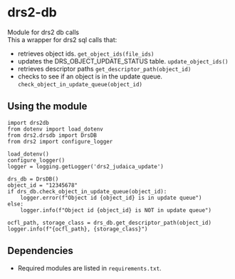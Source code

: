 # drs2-db

Module for drs2 db calls  
This a wrapper for drs2 sql calls that:
- retrieves object ids. `get_object_ids(file_ids)`
- updates the DRS_OBJECT_UPDATE_STATUS table. `update_object_ids()`
- retrieves descriptor paths `get_descriptor_path(object_id)`
- checks to see if an object is in the update queue. `check_object_in_update_queue(object_id)`

## Using the module
```
import drs2db
from dotenv import load_dotenv
from drs2.drsdb import DrsDB
from drs2 import configure_logger

load_dotenv()
configure_logger()
logger = logging.getLogger('drs2_judaica_update')

drs_db = DrsDB()
object_id = "12345678"
if drs_db.check_object_in_update_queue(object_id):
    logger.error(f"Object id {object_id} is in update queue")
else:
    logger.info(f"Object id {object_id} is NOT in update queue")

ocfl_path, storage_class = drs_db.get_descriptor_path(object_id)
logger.info(f"{ocfl_path}, {storage_class}")
```

## Dependencies
- Required modules are listed in `requirements.txt`.
  